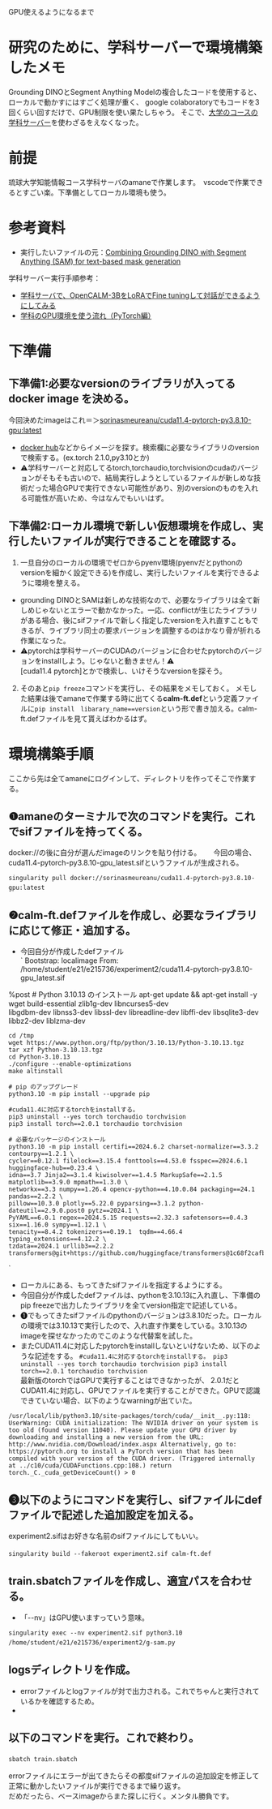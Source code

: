 GPU使えるようになるまで



# 研究のために、学科サーバーで環境構築したメモ
Grounding DINOとSegment Anything Modelの複合したコードを使用すると、ローカルで動かすにはすごく処理が重く、
google colaboratoryでもコードを3回くらい回すだけで、GPU制限を使い果たしちゃう。
そこで、[大学のコースの学科サーバー](https://ie.u-ryukyu.ac.jp/syskan/service/singularity/)を使わざるをえなくなった。

# 前提
琉球大学知能情報コース学科サーバのamaneで作業します。　vscodeで作業できるとすごい楽。下準備としてローカル環境も使う。　　

# 参考資料
+ 実行したいファイルの元：[Combining Grounding DINO with Segment Anything (SAM) for text-based mask generation](https://github.com/NielsRogge/Transformers-Tutorials/blob/master/Grounding%20DINO/GroundingDINO_with_Segment_Anything.ipynb)  

学科サーバー実行手順参考：  
+ [学科サーバで、OpenCALM-3BをLoRAでFine tuningして対話ができるようにしてみる](https://github.com/naltoma/open-calm-finetuning)　　
+ [学科のGPU環境を使う流れ（PyTorch編）](https://scrapbox.io/ie-ryukyu/%E5%AD%A6%E7%A7%91%E3%81%AEGPU%E7%92%B0%E5%A2%83%E3%82%92%E4%BD%BF%E3%81%86%E6%B5%81%E3%82%8C%EF%BC%88PyTorch%E7%B7%A8%EF%BC%89)　　

# 下準備
## 下準備1:必要なversionのライブラリが入ってるdocker image を決める。  
今回決めたimageはこれ＝＞[sorinasmeureanu/cuda11.4-pytorch-py3.8.10-gpu:latest](https://hub.docker.com/layers/sorinasmeureanu/cuda11.4-pytorch-py3.8.10-gpu/latest/images/sha256-8ea9ec2da686bbdebb77fd4dea5d8e2411e499e0ac6d2f73c33b26e12234d765?context=explore)　　
- [docker hub](https://hub.docker.com/)などからイメージを探す。検索欄に必要なライブラリのversionで検索する。(ex.torch 2.1.0,py3.10とか)　　
- ⚠学科サーバーと対応してるtorch,torchaudio,torchvisionのcudaのバージョンがそもそも古いので、結局実行しようとしているファイルが新しめな技術だった場合GPUで実行できない可能性があり、別のversionのものを入れる可能性が高いため、今はなんでもいいはず。　
## 下準備2:ローカル環境で新しい仮想環境を作成し、実行したいファイルが実行できることを確認する。　　
1. 一旦自分のローカルの環境でゼロからpyenv環境(pyenvだとpythonのversionを細かく設定できる)を作成し、実行したいファイルを実行できるように環境を整える。
+ grounding DINOとSAMは新しめな技術なので、必要なライブラリは全て新しめじゃないとエラーで動かなかった。一応、conflictが生じたライブラリがある場合、後にsifファイルで新しく指定したversionを入れ直すこともできるが、ライブラリ同士の要求バージョンを調整するのはかなり骨が折れる作業になった。    
+ ⚠pytorchは学科サーバーのCUDAのバージョンに合わせたpytorchのバージョンをinstallしよう。じゃないと動きません！⚠  
[cuda11.4 pytorch]とかで検索し、いけそうなversionを探そう。    
2. そのあと`pip freeze`コマンドを実行し、その結果をメモしておく。
メモした結果は後でamaneで作業する時に出てくる**calm-ft.def**という定義ファイルに`pip install　libarary_name==version`という形で書き加える。calm-ft.defファイルを見て貰えばわかるはず。　　

# 環境構築手順  
ここから先は全てamaneにログインして、ディレクトリを作ってそこで作業する。　　

## ❶amaneのターミナルで次のコマンドを実行。これでsifファイルを持ってくる。　　
docker://の後に自分が選んだimageのリンクを貼り付ける。　　
今回の場合、cuda11.4-pytorch-py3.8.10-gpu_latest.sifというファイルが生成される。　　  

`singularity pull docker://sorinasmeureanu/cuda11.4-pytorch-py3.8.10-gpu:latest`　


## ❷calm-ft.defファイルを作成し、必要なライブラリに応じて修正・追加する。　
+ 今回自分が作成したdefファイル  
`
Bootstrap: localimage
From: /home/student/e21/e215736/experiment2/cuda11.4-pytorch-py3.8.10-gpu_latest.sif

%post
    # Python 3.10.13 のインストール
    apt-get update && apt-get install -y wget build-essential zlib1g-dev libncurses5-dev \
    libgdbm-dev libnss3-dev libssl-dev libreadline-dev libffi-dev libsqlite3-dev \
    libbz2-dev liblzma-dev

    cd /tmp
    wget https://www.python.org/ftp/python/3.10.13/Python-3.10.13.tgz
    tar xzf Python-3.10.13.tgz
    cd Python-3.10.13
    ./configure --enable-optimizations
    make altinstall

    # pip のアップグレード
    python3.10 -m pip install --upgrade pip

    #cuda11.4に対応するtorchをinstallする。
    pip3 uninstall --yes torch torchaudio torchvision
    pip3 install torch==2.0.1 torchaudio torchvision

    # 必要なパッケージのインストール
    python3.10 -m pip install certifi==2024.6.2 charset-normalizer==3.3.2 contourpy==1.2.1 \
    cycler==0.12.1 filelock==3.15.4 fonttools==4.53.0 fsspec==2024.6.1 huggingface-hub==0.23.4 \
    idna==3.7 Jinja2==3.1.4 kiwisolver==1.4.5 MarkupSafe==2.1.5 matplotlib==3.9.0 mpmath==1.3.0 \
    networkx==3.3 numpy==1.26.4 opencv-python==4.10.0.84 packaging==24.1 pandas==2.2.2 \
    pillow==10.3.0 plotly==5.22.0 pyparsing==3.1.2 python-dateutil==2.9.0.post0 pytz==2024.1 \
    PyYAML==6.0.1 regex==2024.5.15 requests==2.32.3 safetensors==0.4.3 six==1.16.0 sympy==1.12.1 \
    tenacity==8.4.2 tokenizers==0.19.1  tqdm==4.66.4 typing_extensions==4.12.2 \
    tzdata==2024.1 urllib3==2.2.2 transformers@git+https://github.com/huggingface/transformers@1c68f2cafb4ca54562f74b66d1085b68dd6682f5
`  
+ ローカルにある、もってきたsifファイルを指定するようにする。
+ 今回自分が作成したdefファイルは、pythonを3.10.13に入れ直し、下準備のpip freezeで出力したライブラリを全てversion指定で記述している。  
+ ❶でもってきたsifファイルのpythonのバージョンは3.8.10だった。ローカルの環境では3.10.13で実行したので、入れ直す作業をしている。3.10.13のimageを探せなかったのでこのような代替案を試した。  
+ またCUDA11.4に対応したpytorchをinstallしないといけないため、以下のような記述をする。
`
    #cuda11.4に対応するtorchをinstallする。
    pip3 uninstall --yes torch torchaudio torchvision
    pip3 install torch==2.0.1 torchaudio torchvision
`   
最新版のtorchではGPUで実行することはできなかったが、
2.0.1だとCUDA11.4に対応し、GPUでファイルを実行することができた。GPUで認識できていない場合、以下のようなwarningが出ていた。  

`
/usr/local/lib/python3.10/site-packages/torch/cuda/__init__.py:118: UserWarning: CUDA initialization: The NVIDIA driver on your system is too old (found version 11040). Please update your GPU driver by downloading and installing a new version from the URL: http://www.nvidia.com/Download/index.aspx Alternatively, go to: https://pytorch.org to install a PyTorch version that has been compiled with your version of the CUDA driver. (Triggered internally at ../c10/cuda/CUDAFunctions.cpp:108.)
  return torch._C._cuda_getDeviceCount() > 0
`
  
## ❸以下のようにコマンドを実行し、sifファイルにdefファイルで記述した追加設定を加える。
experiment2.sifはお好きな名前のsifファイルにしてもいい。  

`singularity build --fakeroot experiment2.sif calm-ft.def`　　


## train.sbatchファイルを作成し、適宜パスを合わせる。　　
+ 「--nv」はGPU使いますっていう意味。　  

`singularity exec --nv experiment2.sif python3.10  /home/student/e21/e215736/experiment2/g-sam.py`　　
　

## logsディレクトリを作成。　　

+ errorファイルとlogファイルが対で出力される。これでちゃんと実行されているかを確認するため。  
+

## 以下のコマンドを実行。これで終わり。　　

`sbatch train.sbatch`　　  

errorファイルにエラーが出てきたらその都度sifファイルの追加設定を修正して正常に動かしたいファイルが実行できるまで繰り返す。  
だめだったら、ベースimageからまた探しに行く。メンタル勝負です。　　

